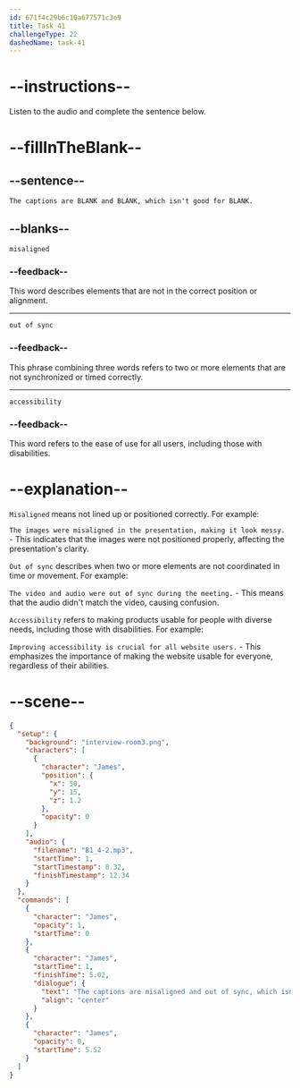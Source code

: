 ```yaml
---
id: 671f4c29b6c10a677571c3e9
title: Task 41
challengeType: 22
dashedName: task-41
---
```


<!-- (Audio) James: The captions are misaligned and out of sync, which isn't good for accessibility. -->

# --instructions--

Listen to the audio and complete the sentence below.

# --fillInTheBlank--

## --sentence--

`The captions are BLANK and BLANK, which isn't good for BLANK.`

## --blanks--

`misaligned`

### --feedback--

This word describes elements that are not in the correct position or alignment.

---

`out of sync`

### --feedback--

This phrase combining three words refers to two or more elements that are not synchronized or timed correctly.

---

`accessibility`

### --feedback--

This word refers to the ease of use for all users, including those with disabilities.

# --explanation--

`Misaligned` means not lined up or positioned correctly. For example:

`The images were misaligned in the presentation, making it look messy.` - This indicates that the images were not positioned properly, affecting the presentation's clarity.

`Out of sync` describes when two or more elements are not coordinated in time or movement. For example:

`The video and audio were out of sync during the meeting.` - This means that the audio didn't match the video, causing confusion.

`Accessibility` refers to making products usable for people with diverse needs, including those with disabilities. For example:
 
`Improving accessibility is crucial for all website users.` - This emphasizes the importance of making the website usable for everyone, regardless of their abilities.

# --scene--

```json
{
  "setup": {
    "background": "interview-room3.png",
    "characters": [
      {
        "character": "James",
        "position": {
          "x": 50,
          "y": 15,
          "z": 1.2
        },
        "opacity": 0
      }
    ],
    "audio": {
      "filename": "B1_4-2.mp3",
      "startTime": 1,
      "startTimestamp": 8.32,
      "finishTimestamp": 12.34
    }
  },
  "commands": [
    {
      "character": "James",
      "opacity": 1,
      "startTime": 0
    },
    {
      "character": "James",
      "startTime": 1,
      "finishTime": 5.02,
      "dialogue": {
        "text": "The captions are misaligned and out of sync, which isn't good for accessibility.",
        "align": "center"
      }
    },
    {
      "character": "James",
      "opacity": 0,
      "startTime": 5.52
    }
  ]
}
```
